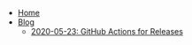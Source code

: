  * [Home](/)
 * [Blog](blog/blog.md)
   * [2020-05-23: GitHub Actions for Releases](blog/2021/05-23.md)
